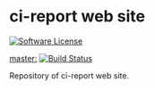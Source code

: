 ci-report web site
==================
[![Software License](https://img.shields.io/badge/license-GPL%20v3-green.svg?style=flat)](LICENSE)

[master:](https://github.com/jfx/ci-report-site "Branch master") [![Build Status](https://travis-ci.org/jfx/ci-report-site.svg?branch=master)](https://travis-ci.org/jfx/ci-report-site)

Repository of ci-report web site.

